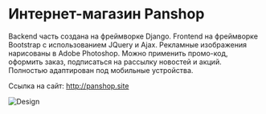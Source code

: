 # Интернет-магазин Panshop

Backend часть создана на фреймворке Django. Frontend на фреймворке Bootstrap с использованием JQuery и Ajax. Рекламные изображения нарисованы в Adobe Photoshop. Можно применить промо-код, оформить заказ, подписаться на рассылку новостей и акций. Полностью адаптирован под мобильные устройства.

Ссылка на сайт: http://panshop.site

![Design](https://github.com/vladpantyukhin/panshop/blob/main/design/layout.png)
